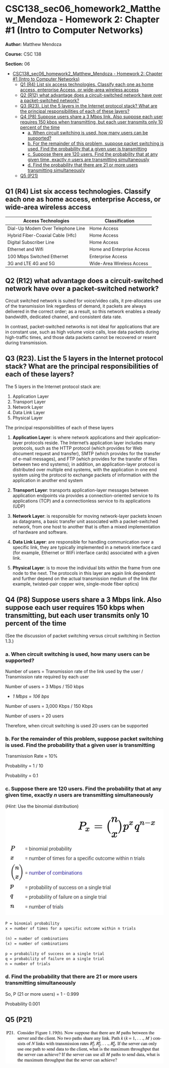 # CSC138_sec06_homework2_Matthew_Mendoza - Homework 2: Chapter #1 (Intro to Computer Networks)

**Author:** Matthew Mendoza

**Course:** CSC 138

**Section:** 06

- [CSC138_sec06_homework2_Matthew_Mendoza - Homework 2: Chapter #1 (Intro to Computer Networks)](#csc138_sec06_homework2_matthew_mendoza---homework-2-chapter-1-intro-to-computer-networks)
  - [Q1 (R4) List six access technologies. Classify each one as home access, enterprise Access, or wide-area wireless access](#q1-r4-list-six-access-technologies-classify-each-one-as-home-access-enterprise-access-or-wide-area-wireless-access)
  - [Q2 (R12) what advantage does a circuit-switched network have over a packet-switched network?](#q2-r12-what-advantage-does-a-circuit-switched-network-have-over-a-packet-switched-network)
  - [Q3 (R23). List the 5 layers in the Internet protocol stack? What are the principal responsibilities of each of these layers?](#q3-r23-list-the-5-layers-in-the-internet-protocol-stack-what-are-the-principal-responsibilities-of-each-of-these-layers)
  - [Q4 (P8) Suppose users share a 3 Mbps link. Also suppose each user requires 150 kbps when transmitting, but each user transmits only 10 percent of the time](#q4-p8-suppose-users-share-a-3-mbps-link-also-suppose-each-user-requires-150-kbps-when-transmitting-but-each-user-transmits-only-10-percent-of-the-time)
    - [a. When circuit switching is used, how many users can be supported?](#a-when-circuit-switching-is-used-how-many-users-can-be-supported)
    - [b. For the remainder of this problem, suppose packet switching is used. Find the probability that a given user is transmitting](#b-for-the-remainder-of-this-problem-suppose-packet-switching-is-used-find-the-probability-that-a-given-user-is-transmitting)
    - [c. Suppose there are 120 users. Find the probability that at any given time, exactly _n_ users are transmitting simultaneously](#c-suppose-there-are-120-users-find-the-probability-that-at-any-given-time-exactly-n-users-are-transmitting-simultaneously)
    - [d. Find the probability that there are 21 or more users transmitting simultaneously](#d-find-the-probability-that-there-are-21-or-more-users-transmitting-simultaneously)
  - [Q5 (P21)](#q5-p21)

## Q1 (R4) List six access technologies. Classify each one as home access, enterprise Access, or wide-area wireless access

| Access Technologies               | Classification             |
| --------------------------------- | -------------------------- |
| Dial-Up Modem Over Telephone Line | Home Access                |
| Hybrid Fiber-Coaxial Cable (Hfc)  | Home Access                |
| Digital Subscriber Line           | Home Access                |
| Ethernet and Wifi                 | Home and Enterprise Access |
| 100 Mbps Switched Ethernet        | Enterprise Access          |
| 3G and LTE 4G and 5G              | Wide-Area Wireless Access  |

## Q2 (R12) what advantage does a circuit-switched network have over a packet-switched network?

Circuit switched network is suited for voice/video calls, it pre-allocates use of the transmission link regardless of demand, it packets are always delivered in the correct order; as a result, so this network enables a steady bandwidth, dedicated channel, and consistent data rate.

In contrast, packet-switched networks is not ideal for applications that are in constant
use, such as high volume voice calls, lose data packets during high-traffic times, and
those data packets cannot be recovered or resent during transmission.

## Q3 (R23). List the 5 layers in the Internet protocol stack? What are the principal responsibilities of each of these layers?

The 5 layers in the Internet protocol stack are:

1. Application Layer
2. Transport Layer
3. Network Layer
4. Data Link Layer
5. Physical Layer

The principal responsibilities of each of these layers

1. **Application Layer**: is where network applications and their application-layer protocols reside. The Internet’s application layer includes many protocols, such as the
   HTTP protocol (which provides for Web document request and transfer), SMTP
   (which provides for the transfer of e-mail messages), and FTP (which provides for
   the transfer of files between two end systems); in addition, an application-layer
   protocol is distributed over multiple end systems, with the
   application in one end system using the protocol to exchange packets of information
   with the application in another end system

2. **Transport Layer**: transports application-layer messages between application
   endpoints via provides a connection-oriented service to its applications (TCP) and a
   connectionless service to its applications (UDP)

3. **Network Layer**: is responsible for moving network-layer packets known
   as datagrams, a basic transfer unit associated with a packet-switched network, from one
   host to another that is often a mixed implementation of hardware and software.

4. **Data Link Layer**: are responsible for handling communication over a specific link,
   they are typically implemented in a network interface
   card (for example, Ethernet or WiFi interface cards) associated with a given link.

5. **Physical Layer**: is to move the individual
   bits within the frame from one node to the next. The protocols in this layer are again
   link dependent and further depend on the actual transmission medium of the link (for
   example, twisted-pair copper wire, single-mode fiber optics)

## Q4 (P8) Suppose users share a 3 Mbps link. Also suppose each user requires 150 kbps when transmitting, but each user transmits only 10 percent of the time

(See the discussion of packet switching versus circuit switching in Section 1.3.)

### a. When circuit switching is used, how many users can be supported?

Number of users = Transmission rate of the link used by the user / Transmission rate required by each user

Number of users = 3 Mbps / 150 kbps

- _1 Mbps = 106 bps_

Number of users = 3,000 Kbps / 150 Kbps

Number of users = 20 users

Therefore, when circuit switching is used 20 users can be supported

### b. For the remainder of this problem, suppose packet switching is used. Find the probability that a given user is transmitting

Transmission Rate = 10%

Probability = 1 / 10

Probability = 0.1

### c. Suppose there are 120 users. Find the probability that at any given time, exactly _n_ users are transmitting simultaneously

(_Hint_: Use the binomial distribution)
![Use the binomial distribution](assignment-images/binomial-distribution.png)

```text
P = binomial probability
x = number of times for a specific outcome within n trials

(n) = number of combinations
(x) = number of combinations

p = probability of success on a single trial
q = probability of failure on a single trial
n = number of trials
```

### d. Find the probability that there are 21 or more users transmitting simultaneously

So, P (21 or more users) = 1 - 0.999

Probability 0.001

## Q5 (P21)

![Question 5 Part 21](assignment-images/homework2-question5-part21.png)
